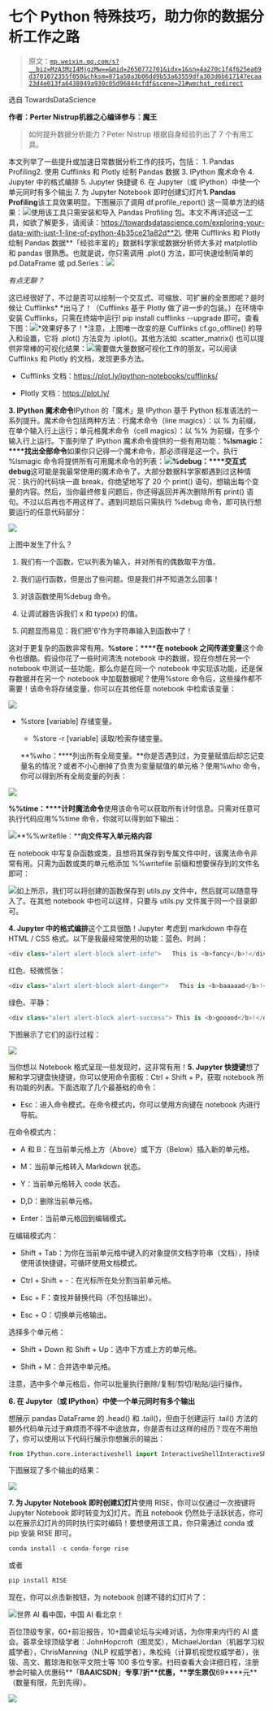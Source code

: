 # 七个 Python 特殊技巧，助力你的数据分析工作之路

> 原文：[`mp.weixin.qq.com/s?__biz=MzA3MzI4MjgzMw==&mid=2650772701&idx=1&sn=4a270c1f4f625ea69d3701072355f050&chksm=871a50a3b06dd9b53a63559dfa303d6b617147ecaa23d4e013fa6438049a930c05d96844cfdf&scene=21#wechat_redirect`](http://mp.weixin.qq.com/s?__biz=MzA3MzI4MjgzMw==&mid=2650772701&idx=1&sn=4a270c1f4f625ea69d3701072355f050&chksm=871a50a3b06dd9b53a63559dfa303d6b617147ecaa23d4e013fa6438049a930c05d96844cfdf&scene=21#wechat_redirect)

选自 TowardsDataScience

**作者：Perter Nistrup****机器之心编译****参与：魔王**

> 如何提升数据分析能力？Peter Nistrup 根据自身经验列出了 7 个有用工具。

本文列举了一些提升或加速日常数据分析工作的技巧，包括：
1\. Pandas Profiling2\. 使用 Cufflinks 和 Plotly 绘制 Pandas 数据 3\. IPython 魔术命令 4\. Jupyter 中的格式编排 5\. Jupyter 快捷键 6\. 在 Jupyter（或 IPython）中使一个单元同时有多个输出 7\. 为 Jupyter Notebook 即时创建幻灯片**1\. Pandas Profiling**该工具效果明显。下图展示了调用 df.profile_report() 这一简单方法的结果：![](img/eb2c972b35ad788c651a74b7b8544835.jpg)使用该工具只需安装和导入 Pandas Profiling 包。本文不再详述这一工具，如欲了解更多，请阅读：https://towardsdatascience.com/exploring-your-data-with-just-1-line-of-python-4b35ce21a82d**2\. 使用 Cufflinks 和 Plotly 绘制 Pandas 数据**「经验丰富的」数据科学家或数据分析师大多对 matplotlib 和 pandas 很熟悉。也就是说，你只需调用 .plot() 方法，即可快速绘制简单的 pd.DataFrame 或 pd.Series：![](img/aa23494fe1250de140048c1d132123cb.jpg)

*有点无聊？*

这已经很好了，不过是否可以绘制一个交互式、可缩放、可扩展的全景图呢？是时候让 Cufflinks* *出马了！（Cufflinks 基于 Plotly 做了进一步的包装。）在环境中安装 Cufflinks，只需在终端中运行! pip install cufflinks --upgrade 即可。查看下图：![](img/3bb7c5f69b3f8c965eeffe2c45dcc704.jpg)*效果好多了！*注意，上图唯一改变的是 Cufflinks cf.go_offline() 的导入和设置，它将 .plot() 方法变为 .iplot()。其他方法如 .scatter_matrix() 也可以提供非常棒的可视化结果：![](img/5e213b302a5bcae60d0818706116d339.jpg)需要做大量数据可视化工作的朋友，可以阅读 Cufflinks 和 Plotly 的文档，发现更多方法。

*   Cufflinks 文档：https://plot.ly/ipython-notebooks/cufflinks/

*   Plotly 文档：https://plot.ly/

**3\. IPython 魔术命令**IPython 的「魔术」是 IPython 基于 Python 标准语法的一系列提升。魔术命令包括两种方法：行魔术命令（line magics）：以 % 为前缀，在单个输入行上运行；单元格魔术命令（cell magics）：以 %% 为前缀，在多个输入行上运行。下面列举了 IPython 魔术命令提供的一些有用功能：**%lsmagic：****找出全部命令**如果你只记得一个魔术命令，那必须得是这一个。执行 %lsmagic 命令将提供所有可用魔术命令的列表：![](img/69a49d22e197f2bc07bcfe6558644f4f.jpg)**%debug：****交互式 debug**这可能是我最常使用的魔术命令了。大部分数据科学家都遇到过这种情况：执行的代码块一直 break，你绝望地写了 20 个 print() 语句，想输出每个变量的内容。然后，当你最终修复问题后，你还得返回并再次删除所有 print() 语句。不过以后再也不用这样了。遇到问题后只需执行 %debug 命令，即可执行想要运行的任意代码部分：

![](img/9afde7feebd8d7d35c74b737c4052358.jpg)

上图中发生了什么？

1.  我们有一个函数，它以列表为输入，并对所有的偶数取平方值。

2.  我们运行函数，但是出了些问题。但是我们并不知道怎么回事！

3.  对该函数使用%debug 命令。

4.  让调试器告诉我们 x 和 type(x) 的值。

5.  问题显而易见：我们把'6'作为字符串输入到函数中了！

这对于更复杂的函数非常有用。**%store：****在 notebook 之间传递变量**这个命令也很酷。假设你花了一些时间清洗 notebook 中的数据，现在你想在另一个 notebook 中测试一些功能，那么你是在同一个 notebook 中实现该功能，还是保存数据并在另一个 notebook 中加载数据呢？使用%store 命令后，这些操作都不需要！该命令将存储变量，你可以在其他任意 notebook 中检索该变量：

![](img/a5ccda922688c216ac75f0764ff42a7b.jpg)

*   %store [variable] 存储变量。

    *   %store -r [variable] 读取/检索存储变量。

    **%who：****列出所有全局变量。**你是否遇到过，为变量赋值后却忘记变量名的情况？或者不小心删掉了负责为变量赋值的单元格？使用%who 命令，你可以得到所有全局变量的列表：

![](img/c9f9e5fa5155297e740e0af9ad085a8a.jpg)

**%%time：****计时魔法命令**使用该命令可以获取所有计时信息。只需对任意可执行代码应用%%time 命令，你就可以得到如下输出：

![](img/1a30f3f440a8b814efd03b7ad1e10181.jpg)**%%writefile：****向文件写入单元格内容**

在 notebook 中写复杂函数或类，且想将其保存到专属文件中时，该魔法命令非常有用。只需为函数或类的单元格添加 %%writefile 前缀和想要保存到的文件名即可：

![](img/15769a3ca690e906999c5a0c53e085fb.jpg)如上所示，我们可以将创建的函数保存到 utils.py 文件中，然后就可以随意导入了。在其他 notebook 中也可以这样，只要与 utils.py 文件属于同一个目录即可。

**4\. Jupyter 中的格式编排**这个工具很酷！Jupyter 考虑到 markdown 中存在 HTML / CSS 格式。以下是我最经常使用的功能：蓝色、时尚：

```py
<div class="alert alert-block alert-info">   This is <b>fancy</b>!</div>
```

红色、轻微慌张：

```py
<div class="alert alert-block alert-danger">   This is <b>baaaaad</b>!</div>
```

绿色、平静：

```py
<div class="alert alert-block alert-success"> This is <b>gooood</b>!</div>
```

下图展示了它们的运行过程：

![](img/a05b8ee333ecce4eabaaf0eb10c337b4.jpg)

当你想以 Notebook 格式呈现一些发现时，这非常有用！**5\. Jupyter 快捷键**想了解和学习键盘快捷键，你可以使用命令面板：Ctrl + Shift + P，获取 notebook 所有功能的列表。下面选取了几个最基础的命令：

*   Esc：进入命令模式。在命令模式内，你可以使用方向键在 notebook 内进行导航。

在命令模式内：

*   A 和 B：在当前单元格上方（Above）或下方（Below）插入新的单元格。

*   M：当前单元格转入 Markdown 状态。

*   Y：当前单元格转入 code 状态。

*   D,D：删除当前单元格。

*   Enter：当前单元格回到编辑模式。

在编辑模式内：

*   Shift + Tab：为你在当前单元格中键入的对象提供文档字符串（文档），持续使用该快捷键，可循环使用文档模式。

*   Ctrl + Shift + -：在光标所在处分割当前单元格。

*   Esc + F：查找并替换代码（不包括输出）。

*   Esc + O：切换单元格输出。

选择多个单元格：

*   Shift + Down 和 Shift + Up：选中下方或上方的单元格。

*   Shift + M：合并选中单元格。

注意，选中多个单元格后，你可以批量执行删除/复制/剪切/粘贴/运行操作。

**6\. 在 Jupyter（或 IPython）中使一个单元同时有多个输出** 

想展示 pandas DataFrame 的 .head() 和 .tail()，但由于创建运行 .tail() 方法的额外代码单元过于麻烦而不得不中途放弃，你是否有过这样的经历？现在不用怕了，你可以使用以下代码行展示你想展示的输出：

```py
from IPython.core.interactiveshell import InteractiveShellInteractiveShell.ast_node_interactivity = "all"
```

下图展现了多个输出的结果：

![](img/9377dbb687169c262af7418df18b647d.jpg)

**7\. 为 Jupyter Notebook 即时创建幻灯片**使用 RISE，你可以仅通过一次按键将 Jupyter Notebook 即时转变为幻灯片。而且 notebook 仍然处于活跃状态，你可以在展示幻灯片的同时执行实时编码！要想使用该工具，你只需通过 conda 或 pip 安装 RISE 即可。

```py
conda install -c conda-forge rise
```

或者

```py
pip install RISE
```

现在，你可以点击新按钮，为 notebook 创建不错的幻灯片了：

![](img/db7db43e4c810589ea3678a639fafb78.jpg)世界 AI 看中国，中国 AI 看北京！

百位顶级专家，60+前沿报告，10+圆桌论坛与尖峰对话，为你带来内行的 AI 盛会。荟萃全球顶级学者：JohnHopcroft（图灵奖），MichaelJordan（机器学习权威学者），ChrisManning（NLP 权威学者），朱松纯（计算机视觉权威学者），张钹、高文、戴琼海和张平文院士等 100 多位专家。扫码查看大会详细日程，注册参会时输入优惠码**「****BAAICSDN****」**专享**7****折**优惠，**学生票仅****69****元**（数量有限，先到先得）。

![](img/914b171d3da5f0c973a939973aa6933d.jpg)